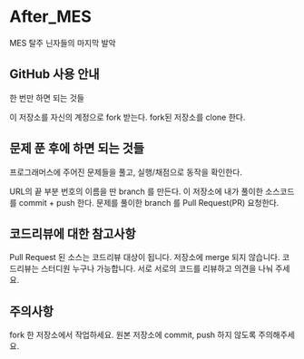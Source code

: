 # After_MES
MES 탈주 닌자들의 마지막 발악

## GitHub 사용 안내
한 번만 하면 되는 것들

이 저장소를 자신의 계정으로 fork 받는다. fork된 저장소를 clone 한다.

## 문제 푼 후에 하면 되는 것들
프로그래머스에 주어진 문제들을 풀고, 실행/채점으로 동작을 확인한다.

URL의 끝 부분 번호의 이름을 딴 branch 를 만든다. 이 저장소에 내가 풀이한 소스코드를 commit + push 한다. 문제를 풀이한 branch 를 Pull Request(PR) 요청한다.

## 코드리뷰에 대한 참고사항
Pull Request 된 소스는 코드리뷰 대상이 됩니다. 저장소에 merge 되지 않습니다. 코드리뷰는 스터디원 누구나 가능합니다. 서로 서로의 코드를 리뷰하고 의견을 나눠 주세요.

## 주의사항
fork 한 저장소에서 작업하세요. 원본 저장소에 commit, push 하지 않도록 주의해주세요.